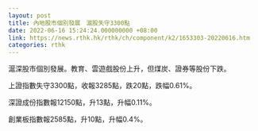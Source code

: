 ```yaml
---
layout: post
title: 內地股市個別發展　滬股失守3300點
date: 2022-06-16 15:24:24.000000000 +08:00
link: https://news.rthk.hk/rthk/ch/component/k2/1653303-20220616.htm
categories: rthk
---
```


滬深股市個別發展。教育、雲遊戲股份上升，但煤炭、證券等股份下跌。

上證指數失守3300點，收報3285點，跌20點，跌幅0.61%。

深證成份指數報12150點，升13點，升幅0.11%。

創業板指數報2585點，升10點，升幅0.4%。
